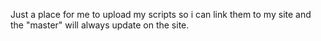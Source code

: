 Just a place for me to upload my scripts so i can link them to my site and the "master" will always update on the site.
